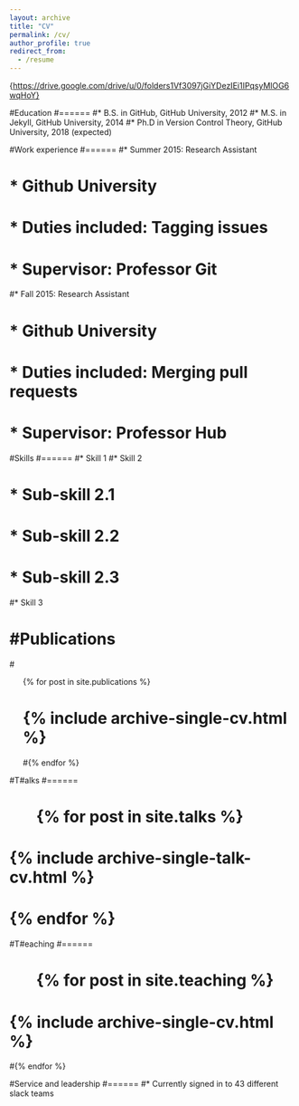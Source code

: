 ```yaml
---
layout: archive
title: "CV"
permalink: /cv/
author_profile: true
redirect_from:
  - /resume
---
```


{https://drive.google.com/drive/u/0/folders1Vf3097jGiYDezIEi1IPqsyMlOG6wqHoY}

#Education
#======
#* B.S. in GitHub, GitHub University, 2012
#* M.S. in Jekyll, GitHub University, 2014
#* Ph.D in Version Control Theory, GitHub University, 2018 (expected)

#Work experience
#======
#* Summer 2015: Research Assistant
#  * Github University
#  * Duties included: Tagging issues
#  * Supervisor: Professor Git

#* Fall 2015: Research Assistant
 # * Github University
 # * Duties included: Merging pull requests
 # * Supervisor: Professor Hub
  
#Skills
#======
#* Skill 1
#* Skill 2
 # * Sub-skill 2.1
 # * Sub-skill 2.2
 # * Sub-skill 2.3
#* Skill 3

#Publications
======
  #<ul>{% for post in site.publications %}
  #  {% include archive-single-cv.html %}
  #{% endfor %}</ul>
  
#T#alks
#======
 # <ul>{% for post in site.talks %}
 #   {% include archive-single-talk-cv.html %}
 # {% endfor %}</ul>
  
#T#eaching
#======
 # <ul>{% for post in site.teaching %}
  #  {% include archive-single-cv.html %}
  #{% endfor %}</ul>
  
#Service and leadership
#======
#* Currently signed in to 43 different slack teams
